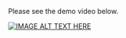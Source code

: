 Please see the demo video below.

[![IMAGE ALT TEXT HERE](https://img.youtube.com/vi/gR7cnqNuVgU/0.jpg)](https://www.youtube.com/watch?v=gR7cnqNuVgU)
